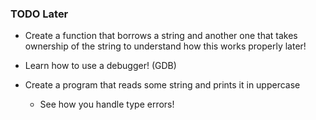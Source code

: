 ### TODO Later
- Create a function that borrows a string and another one that takes ownership of the string to understand how this works properly later!
- Learn how to use a debugger! (GDB)

- Create a program that reads some string and prints it in uppercase
    - See how you handle type errors!